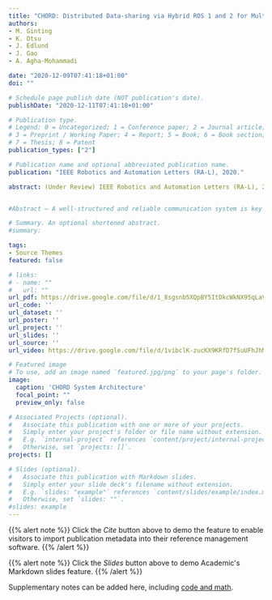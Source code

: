 ```yaml
---
title: "CHORD: Distributed Data-sharing via Hybrid ROS 1 and 2 for Multi-robot Exploration of Large-scale Complex Environments"
authors:
- M. Ginting
- K. Otsu
- J. Edlund
- J. Gao
- A. Agha-Mohammadi

date: "2020-12-09T07:41:18+01:00"
doi: ""

# Schedule page publish date (NOT publication's date).
publishDate: "2020-12-11T07:41:18+01:00"

# Publication type.
# Legend: 0 = Uncategorized; 1 = Conference paper; 2 = Journal article;
# 3 = Preprint / Working Paper; 4 = Report; 5 = Book; 6 = Book section;
# 7 = Thesis; 8 = Patent
publication_types: ["2"]

# Publication name and optional abbreviated publication name.
publication: "IEEE Robotics and Automation Letters (RA-L), 2020."

abstract: (Under Review) IEEE Robotics and Automation Letters (RA-L), 2020.    


#Abstract — A well-structured and reliable communication system is key to the successful operations of multi-robot systems.In  this  paper,  we  present  our  design  and  implementation  of a  multi-robot  communication  architecture  CHORD  (Collaborative  High-bandwidth  Operations  with  Radio  Droppables)based on two popular robotics middleware, ROS 1 and ROS 2.We  discuss  the  benefit  and  best  practices  of  combining  two different  frameworks  that  share  the  same  spirit  and  showits  performance  from  large-scale  real-world  experiments.  The proposed system is developed as part of Team CoSTAR’s effort for  the  DARPA  Subterranean  (SubT)  Challenge.  The  system has  been  field-proved  and  demonstrated  in  the  Urban  Circuitevent, where team CoSTAR won first place. From the significant improvement  of  the  communication  performance  and  the  ease of transition from existing ROS 1 systems, this work encourages wider  adoption  of  ROS  2  in  field  robotics  applications

# Summary. An optional shortened abstract.
#summary:

tags:
- Source Themes
featured: false

# links:
# - name: ""
#   url: ""
url_pdf: https://drive.google.com/file/d/1_8sgsnb5XQpBY5ItDkcWkNX95qLaVgNv/view?usp=sharing
url_code: ''
url_dataset: ''
url_poster: ''
url_project: ''
url_slides: ''
url_source: ''
url_video: https://drive.google.com/file/d/1vibclK-zucKX9KRfD7fSuUFhJhMf0s3y/view?usp=sharing

# Featured image
# To use, add an image named `featured.jpg/png` to your page's folder.
image:
  caption: 'CHORD System Architecture'
  focal_point: ""
  preview_only: false

# Associated Projects (optional).
#   Associate this publication with one or more of your projects.
#   Simply enter your project's folder or file name without extension.
#   E.g. `internal-project` references `content/project/internal-project/index.md`.
#   Otherwise, set `projects: []`.
projects: []

# Slides (optional).
#   Associate this publication with Markdown slides.
#   Simply enter your slide deck's filename without extension.
#   E.g. `slides: "example"` references `content/slides/example/index.md`.
#   Otherwise, set `slides: ""`.
#slides: example
---
```


{{% alert note %}}
Click the *Cite* button above to demo the feature to enable visitors to import publication metadata into their reference management software.
{{% /alert %}}

{{% alert note %}}
Click the *Slides* button above to demo Academic's Markdown slides feature.
{{% /alert %}}

Supplementary notes can be added here, including [code and math](https://sourcethemes.com/academic/docs/writing-markdown-latex/).
